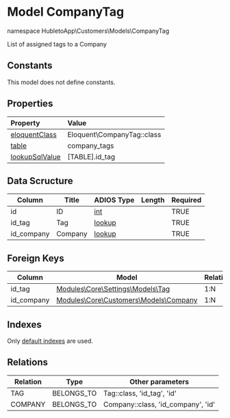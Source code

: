# Model CompanyTag

namespace HubletoApp\Customers\Models\CompanyTag

List of assigned tags to a Company

## Constants

This model does not define constants.

## Properties

| Property                                                                                 | Value                      |
| :--------------------------------------------------------------------------------------- | :------------------------- |
| [eloquentClass](https://docs.wai.blue/adios-framework/models/properties#eloquentClass)   | Eloquent\CompanyTag::class |
| [table](https://docs.wai.blue/adios-framework/models/properties#table)                   | company_tags               |
| [lookupSqlValue](https://docs.wai.blue/adios-framework/models/properties#lookupSqlValue) | [TABLE].id_tag             |

## Data Scructure

| Column     | Title   | ADIOS Type                                                               | Length | Required |
| ---------- | ------- | ------------------------------------------------------------------------ | ------ | -------- |
| id         | ID      | [int](https://docs.wai.blue/adios-framework/models/attributes#int)       |        | TRUE     |
| id_tag     | Tag     | [lookup](https://docs.wai.blue/adios-framework/models/attributes#lookup) |        | TRUE     |
| id_company | Company | [lookup](https://docs.wai.blue/adios-framework/models/attributes#lookup) |        | TRUE     |

## Foreign Keys

| Column     | Model                                                         | Relation | OnUpdate | OnDelete |
| ---------- | ------------------------------------------------------------- | -------- | -------- | -------- |
| id_tag     | [Modules\Core\Settings\Models\Tag](../../settings/models/tag) | 1:N      | Cascade  | Restrict |
| id_company | [Modules\Core\Customers\Models\Company](./company)            | 1:N      | Cascade  | Restrict |

## Indexes

Only [default indexes](https://docs.wai.blue/adios-framework/default-indexes) are used.

## Relations

| Relation | Type       | Other parameters                   |
| -------- | ---------- | ---------------------------------- |
| TAG      | BELONGS_TO | Tag::class, 'id_tag', 'id'         |
| COMPANY  | BELONGS_TO | Company::class, 'id_company', 'id' |
